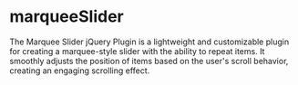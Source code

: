 # marqueeSlider
The Marquee Slider jQuery Plugin is a lightweight and customizable plugin for creating a marquee-style slider with the ability to repeat items. It smoothly adjusts the position of items based on the user's scroll behavior, creating an engaging scrolling effect.
